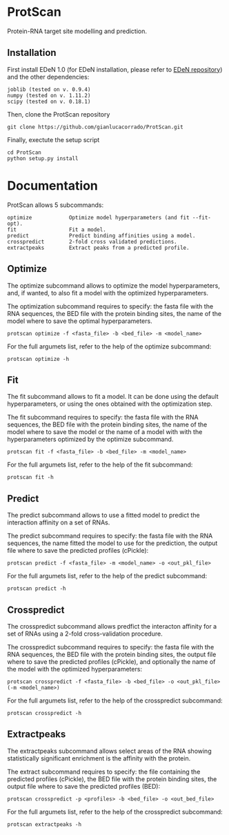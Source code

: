 # ProtScan
Protein-RNA target site modelling and prediction.

Installation
------------
First install EDeN 1.0 (for EDeN installation, please refer to [EDeN repository](https://github.com/fabriziocosta/EDeN/releases/tag/v1.0)) and the other dependencies:
```
joblib (tested on v. 0.9.4)
numpy (tested on v. 1.11.2)
scipy (tested on v. 0.18.1)
```

Then, clone the ProtScan repository
```
git clone https://github.com/gianlucacorrado/ProtScan.git
```
Finally, exectute the setup script
```
cd ProtScan
python setup.py install
```

Documentation
=============
ProtScan allows 5 subcommands:
```
optimize            Optimize model hyperparameters (and fit --fit-opt).
fit                 Fit a model.
predict             Predict binding affinities using a model.
crosspredict        2-fold cross validated predictions.
extractpeaks        Extract peaks from a predicted profile.
```

Optimize
--------
The optimize subcommand allows to optimize the model hyperparameters, and, if wanted, to also fit a model with the optimized
hyperparameters.

The optimization subcommand requires to specify: the fasta file with the RNA sequences, the BED file with the protein binding sites, the name of the model where to save the optimal hyperparameters.
```
protscan optimize -f <fasta_file> -b <bed_file> -m <model_name>
```

For the full argumets list, refer to the help of the optimize subcommand:
```
protscan optimize -h
```

Fit
---
The fit subcommand allows to fit a model. It can be done using the default hyperparameters, or using the ones obtained with the optimization step.

The fit subcommand requires to specify: the fasta file with the RNA sequences, the BED file with the protein binding sites, the name of the model where to save the model or the name of a model with with the hyperparameters optimized by the optimize subcommand.
```
protscan fit -f <fasta_file> -b <bed_file> -m <model_name>
```

For the full argumets list, refer to the help of the fit subcommand:
```
protscan fit -h
```

Predict
-------
The predict subcommand allows to use a fitted model to predict the interaction affinity on a set of RNAs.

The predict subcommand requires to specify: the fasta file with the RNA sequences, the name fitted the model to use for the prediction, the output file where to save the predicted profiles (cPickle):
```
protscan predict -f <fasta_file> -m <model_name> -o <out_pkl_file>
```

For the full argumets list, refer to the help of the predict subcommand:
```
protscan predict -h
```

Crosspredict
------------
The crosspredict subcommand allows predfict the interacton affinity for a set of RNAs using a 2-fold cross-validation procedure.

The crosspredict subcommand requires to specify: the fasta file with the RNA sequences, the BED file with the protein binding sites, the output file where to save the predicted profiles (cPickle), and optionally the name of the model with the optimized hyperparameters:
```
protscan crosspredict -f <fasta_file> -b <bed_file> -o <out_pkl_file> (-m <model_name>)
```

For the full argumets list, refer to the help of the crosspredict subcommand:
```
protscan crosspredict -h
```

Extractpeaks
------------
The extractpeaks subcommand allows select areas of the RNA showing statistically significant enrichment is the affinity with the protein.

The extract subcommand requires to specify: the file containing the predicted profiles (cPickle), the BED file with the protein binding sites, the output file where to save the predicted profiles (BED):
```
protscan crosspredict -p <profiles> -b <bed_file> -o <out_bed_file> 
```

For the full argumets list, refer to the help of the crosspredict subcommand:
```
protscan extractpeaks -h
```
